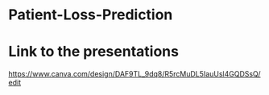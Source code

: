# Patient-Loss-Prediction


# Link to the presentations

https://www.canva.com/design/DAF9TL_9dq8/R5rcMuDL5IauUsl4GQDSsQ/edit

